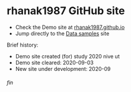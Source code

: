 # rhanak1987 GitHub site
 - Check the Demo site at [rhanak1987.github.io](https://rhanak1987.github.io/index.html)
 - Jump directly to the [Data samples](https://rhanak1987.github.io/landing.html) site

Brief history:
 - Demo site created (for) study 2020 nive ut
 - Demo site cleared: 2020-09-03
 - New site under development: 2020-09

###### fin
